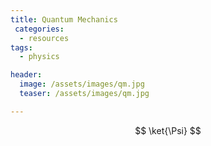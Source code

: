 ```yaml
---
title: Quantum Mechanics
 categories:
  - resources
tags:
  - physics

header:
  image: /assets/images/qm.jpg
  teaser: /assets/images/qm.jpg

---
```


$$ \ket{\Psi} $$

